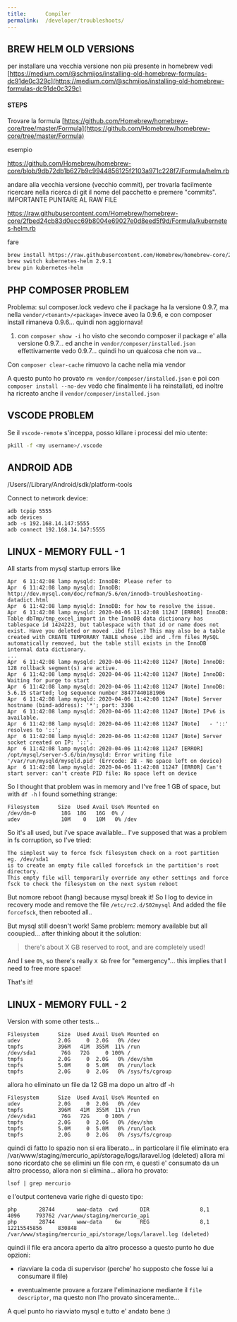 ```yaml
---
title:      Compiler
permalink:  /developer/troubleshoots/
---
```


BREW HELM OLD VERSIONS
----------------------

per installare una vecchia versione non più presente in homebrew vedi 
[https://medium.com/@schmijos/installing-old-homebrew-formulas-dc91de0c329c](https://medium.com/@schmijos/installing-old-homebrew-formulas-dc91de0c329c)

#### STEPS

Trovare la formula [https://github.com/Homebrew/homebrew-core/tree/master/Formula](https://github.com/Homebrew/homebrew-core/tree/master/Formula)

esempio

https://github.com/Homebrew/homebrew-core/blob/9db72db1b627b9c9944856125f2103a971c228f7/Formula/helm.rb

andare alla vecchia versione (vecchio commit), per trovarla facilmente ricercare nella ricerca di git il nome del pacchetto e premere "commits". IMPORTANTE PUNTARE AL RAW FILE

https://raw.githubusercontent.com/Homebrew/homebrew-core/2fbed24cb83d0ecc69b8004e69027e0d8eed5f9d/Formula/kubernetes-helm.rb

fare 

````bash
brew install https://raw.githubusercontent.com/Homebrew/homebrew-core/2fbed24cb83d0ecc69b8004e69027e0d8eed5f9d/Formula/kubernetes-helm.rb
brew switch kubernetes-helm 2.9.1
brew pin kubernetes-helm
````


PHP COMPOSER PROBLEM
---------------------

Problema: sul composer.lock vedevo che il package ha la versione 0.9.7, ma nella `vendor/<tenant>/<package>` invece aveo la 0.9.6,
    e con composer install rimaneva 0.9.6... quindi non aggiornava!

1. con `composer show -i`  ho visto che secondo composer il package e' alla versione 0.9.7... ed anche in `vendor/composer/installed.json` effettivamente vedo 0.9.7... quindi ho un qualcosa che non va...

Con `composer clear-cache` rimuovo la cache nella mia vendor

A questo punto ho provato `rm vendor/composer/installed.json` e poi con `composer install --no-dev` vedo che finalmente li ha reinstallati, ed inoltre ha ricreato anche il `vendor/composer/installed.json`



VSCODE PROBLEM
--------------

Se il `vscode-remote` s'inceppa, posso killare i processi del mio utente:

````bash
pkill -f <my username>/.vscode
````


ANDROID ADB
-----------

/Users/<myuser>/Library/Android/sdk/platform-tools

Connect to network device:

````
adb tcpip 5555
adb devices
adb -s 192.168.14.147:5555
adb connect 192.168.14.147:5555
````



LINUX - MEMORY FULL - 1
-----------------------

All starts from mysql startup errors like

````
Apr  6 11:42:08 lamp mysqld: InnoDB: Please refer to
Apr  6 11:42:08 lamp mysqld: InnoDB: http://dev.mysql.com/doc/refman/5.6/en/innodb-troubleshooting-datadict.html
Apr  6 11:42:08 lamp mysqld: InnoDB: for how to resolve the issue.
Apr  6 11:42:08 lamp mysqld: 2020-04-06 11:42:08 11247 [ERROR] InnoDB: Table dbTmp/tmp_excel_import in the InnoDB data dictionary has tablespace id 1424223, but tablespace with that id or name does not exist. Have you deleted or moved .ibd files? This may also be a table created with CREATE TEMPORARY TABLE whose .ibd and .frm files MySQL automatically removed, but the table still exists in the InnoDB internal data dictionary.
...
Apr  6 11:42:08 lamp mysqld: 2020-04-06 11:42:08 11247 [Note] InnoDB: 128 rollback segment(s) are active.
Apr  6 11:42:08 lamp mysqld: 2020-04-06 11:42:08 11247 [Note] InnoDB: Waiting for purge to start
Apr  6 11:42:08 lamp mysqld: 2020-04-06 11:42:08 11247 [Note] InnoDB: 5.6.15 started; log sequence number 38477440181906
Apr  6 11:42:08 lamp mysqld: 2020-04-06 11:42:08 11247 [Note] Server hostname (bind-address): '*'; port: 3306
Apr  6 11:42:08 lamp mysqld: 2020-04-06 11:42:08 11247 [Note] IPv6 is available.
Apr  6 11:42:08 lamp mysqld: 2020-04-06 11:42:08 11247 [Note]   - '::' resolves to '::';
Apr  6 11:42:08 lamp mysqld: 2020-04-06 11:42:08 11247 [Note] Server socket created on IP: '::'.
Apr  6 11:42:08 lamp mysqld: 2020-04-06 11:42:08 11247 [ERROR] /opt/mysql/server-5.6/bin/mysqld: Error writing file '/var/run/mysqld/mysqld.pid' (Errcode: 28 - No space left on device)
Apr  6 11:42:08 lamp mysqld: 2020-04-06 11:42:08 11247 [ERROR] Can't start server: can't create PID file: No space left on device
````

So I thought that problem was in memory and I've free 1 GB of space, but with `df -h` I found something strange:

````
Filesystem      Size  Used Avail Use% Mounted on
/dev/dm-0        18G  18G   16G  0% /
udev             10M    0   10M   0% /dev
````

So it's all used, but i've space available... I've supposed that was a problem in fs corruption, so I've tried:
```` 
The simplest way to force fsck filesystem check on a root partition eg. /dev/sda1 
is to create an empty file called forcefsck in the partition's root directory. 
This empty file will temporarily override any other settings and force fsck to check the filesystem on the next system reboot
````

But nomore reboot (hang) because mysql break it! So I log to device in recovery mode and remove the file `/etc/rc2.d/S02mysql`
And added the file `forcefsck`, then rebooted all..

But mysql still doesn't work! Same problem: memory available but all cooupied... after thinking about it the solution:

> there's about X GB reserved to root, and are completely used!

And I see `0%`, so there's really `X Gb` free for "emergency"... this implies that I need to free more space!

That's it!


LINUX - MEMORY FULL - 2
-----------------------

Version with some other tests...

````
Filesystem      Size  Used Avail Use% Mounted on
udev            2.0G     0  2.0G   0% /dev
tmpfs           396M   41M  355M  11% /run
/dev/sda1        76G   72G     0 100% /
tmpfs           2.0G     0  2.0G   0% /dev/shm
tmpfs           5.0M     0  5.0M   0% /run/lock
tmpfs           2.0G     0  2.0G   0% /sys/fs/cgroup
````

allora ho eliminato un file da 12 GB ma dopo un altro df -h

````
Filesystem      Size  Used Avail Use% Mounted on
udev            2.0G     0  2.0G   0% /dev
tmpfs           396M   41M  355M  11% /run
/dev/sda1        76G   72G     0 100% /
tmpfs           2.0G     0  2.0G   0% /dev/shm
tmpfs           5.0M     0  5.0M   0% /run/lock
tmpfs           2.0G     0  2.0G   0% /sys/fs/cgroup
````

quindi di fatto lo spazio non si era liberato... in particolare il file eliminato era /var/www/staging/mercurio_api/storage/logs/laravel.log (deleted)
allora mi sono ricordato che se elimini un file con rm, e questi e' consumato da un altro processo, allora non si elimina... allora ho provato:

````
lsof | grep mercurio
````

e l'output conteneva varie righe di questo tipo:

````
php       28744       www-data  cwd       DIR                8,1        4096     793762 /var/www/staging/mercurio_api
php       28744       www-data    6w      REG                8,1 12215545856     830848 /var/www/staging/mercurio_api/storage/logs/laravel.log (deleted)
````

quindi il file era ancora aperto da altro processo a questo punto ho due opzioni:

- riavviare la coda di supervisor (perche' ho supposto che fosse lui a consumare il file)

- eventualmente provare a forzare l'eliminazione mediante il `file descriptor`, ma questo non l'ho provato sinceramente...


A quel punto ho riavviato mysql e tutto e' andato bene :)


